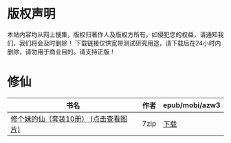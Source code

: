 # 版权声明

本站内容均从网上搜集，版权归著作人及版权方所有，如侵犯您的权益，请通知我们，我们将会及时删除！ 下载链接仅供宽带测试研究用途，请下载后在24小时内删除，请勿用于商业目的。请支持正版！

# 修仙

| 书名 | 作者 | epub/mobi/azw3 |
| --- | --- | --- |
| [修个妹的仙（套装10册） (点击查看图片)](https://www.dushupai.com/attachment/2024/06/10/57844c6f923ed890.jpg) | 7zip | [下载](https://url89.ctfile.com/f/31084289-1357004284-5adbc7?p=8866) |
